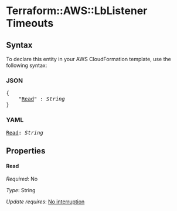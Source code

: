 # Terraform::AWS::LbListener Timeouts

## Syntax

To declare this entity in your AWS CloudFormation template, use the following syntax:

### JSON

<pre>
{
    "<a href="#read" title="Read">Read</a>" : <i>String</i>
}
</pre>

### YAML

<pre>
<a href="#read" title="Read">Read</a>: <i>String</i>
</pre>

## Properties

#### Read

_Required_: No

_Type_: String

_Update requires_: [No interruption](https://docs.aws.amazon.com/AWSCloudFormation/latest/UserGuide/using-cfn-updating-stacks-update-behaviors.html#update-no-interrupt)


